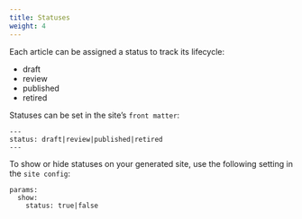 ```yaml
---
title: Statuses
weight: 4
---
```


Each article can be assigned a status to track its lifecycle:

- draft
- review
- published
- retired

Statuses can be set in the site’s `front matter`:

```
---
status: draft|review|published|retired
---
```

To show or hide statuses on your generated site, use the following setting in the `site config`:

```
params:
  show:
    status: true|false
```
